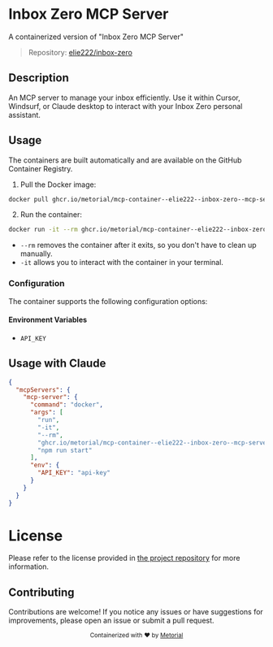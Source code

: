 
# Inbox Zero MCP Server

A containerized version of "Inbox Zero MCP Server"

> Repository: [elie222/inbox-zero](https://github.com/elie222/inbox-zero)

## Description

An MCP server to manage your inbox efficiently. Use it within Cursor, Windsurf, or Claude desktop to interact with your Inbox Zero personal assistant.


## Usage

The containers are built automatically and are available on the GitHub Container Registry.

1. Pull the Docker image:

```bash
docker pull ghcr.io/metorial/mcp-container--elie222--inbox-zero--mcp-server
```

2. Run the container:

```bash
docker run -it --rm ghcr.io/metorial/mcp-container--elie222--inbox-zero--mcp-server 
```

- `--rm` removes the container after it exits, so you don't have to clean up manually.
- `-it` allows you to interact with the container in your terminal.


### Configuration

The container supports the following configuration options:




#### Environment Variables

- `API_KEY`




## Usage with Claude

```json
{
  "mcpServers": {
    "mcp-server": {
      "command": "docker",
      "args": [
        "run",
        "-it",
        "--rm",
        "ghcr.io/metorial/mcp-container--elie222--inbox-zero--mcp-server",
        "npm run start"
      ],
      "env": {
        "API_KEY": "api-key"
      }
    }
  }
}
```

# License

Please refer to the license provided in [the project repository](https://github.com/elie222/inbox-zero) for more information.

## Contributing

Contributions are welcome! If you notice any issues or have suggestions for improvements, please open an issue or submit a pull request.

<div align="center">
  <sub>Containerized with ❤️ by <a href="https://metorial.com">Metorial</a></sub>
</div>
  